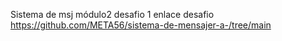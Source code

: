  Sistema de msj módulo2 desafio 1
 enlace desafio
 https://github.com/META56/sistema-de-mensajer-a-/tree/main
